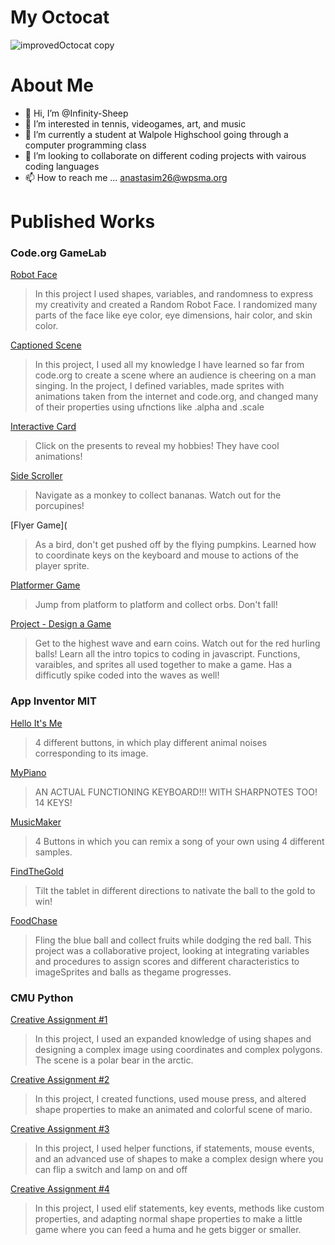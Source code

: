 # My Octocat
![improvedOctocat copy](https://github.com/Infinity-Sheep/Infinity-Sheep/assets/146842663/9f8433f5-79bf-4198-bcbd-58af6027f4f9)

# About Me
- 👋 Hi, I’m @Infinity-Sheep
- 👀 I’m interested in tennis, videogames, art, and music
- 🌱 I’m currently a student at Walpole Highschool going through a computer programming class
- 💞️ I’m looking to collaborate on different coding projects with vairous coding languages
- 📫 How to reach me ... anastasim26@wpsma.org

# Published Works

### Code.org GameLab
[Robot Face](http://Infinity-Sheep.github.io/RobotFace)
> In this project I used shapes, variables, and randomness to express my creativity and created a Random Robot Face. I randomized many parts of the face like eye color, eye dimensions, hair color, and skin color.

[Captioned Scene](https://studio.code.org/projects/gamelab/aLrjtP_6rkhfD1QFr26VRsOTwlLuCKoARggyfEHM9l4)
> In this project, I used all my knowledge I have learned so far from code.org to create a scene where an audience is cheering on a man singing. In the project, I defined variables, made sprites with animations taken from the internet and code.org, and changed many of their properties using ufnctions like .alpha and .scale

[Interactive Card](https://studio.code.org/projects/gamelab/VPuRR99-jnBIIPmjzmDpUk02BIBVAVpT9xJfd-uH2RM)
> Click on the presents to reveal my hobbies! They have cool animations!

[Side Scroller](https://studio.code.org/projects/gamelab/f_AWeNhknzijbaUtIrdBL4jKBBWvbOCe2fSSSmLBf40)
> Navigate as a monkey to collect bananas. Watch out for the porcupines!

[Flyer Game](
> As a bird, don't get pushed off by the flying pumpkins. Learned how to coordinate keys on the keyboard and mouse to actions of the player sprite.

[Platformer Game](https://studio.code.org/projects/gamelab/Z9ZKrybDi3ENCCGthdMwTY7hShr5SmCXJbWnAYRkkqE)
> Jump from platform to platform and collect orbs. Don't fall!

[Project - Design a Game](https://studio.code.org/projects/gamelab/V7h3zCPgjmu35U9vjNLjl4QvoExFTI6rhboHWjfZhm4)
> Get to the highest wave and earn coins. Watch out for the red hurling balls! Learn all the intro topics to coding in javascript. Functions, varaibles, and sprites all used together to make a game. Has a difficutly spike coded into the waves as well!

### App Inventor MIT
[Hello It's Me](https://gallery.appinventor.mit.edu/?galleryid=572be288-a231-4f39-bccb-a9356222ad2c)
> 4 different buttons, in which play different animal noises corresponding to its image.

[MyPiano](https://gallery.appinventor.mit.edu/?galleryid=e45e50a4-2318-4fda-9dc1-3bafe7cf4a4c)
> AN ACTUAL FUNCTIONING KEYBOARD!!! WITH SHARPNOTES TOO! 14 KEYS!

[MusicMaker](https://gallery.appinventor.mit.edu/?galleryid=26170054-1c5e-41f8-bd32-ba68defe92f1)
> 4 Buttons in which you can remix a song of your own using 4 different samples.

[FindTheGold](https://gallery.appinventor.mit.edu/?galleryid=1ec05cef-f3d1-4b25-b7d8-7dc8ee8cb318)
> Tilt the tablet in different directions to nativate the ball to the gold to win!

[FoodChase](https://gallery.appinventor.mit.edu/?galleryid=80d8e3ae-58f4-4f63-bb25-77b19577f941)
> Fling the blue ball and collect fruits while dodging the red ball. This project was a collaborative project, looking at integrating variables and procedures to assign scores and different characteristics to imageSprites and balls as thegame progresses.

### CMU Python
[Creative Assignment #1](https://academy.cs.cmu.edu/sharing/aquaKitten5719)
> In this project, I used an expanded knowledge of using shapes and designing a complex image using coordinates and complex polygons. The scene is a polar bear in the arctic.

[Creative Assignment #2](https://academy.cs.cmu.edu/sharing/midnightBlueScorpion7341)
> In this project, I created functions, used mouse press, and altered shape properties to make an animated and colorful scene of mario.

[Creative Assignment #3](https://academy.cs.cmu.edu/sharing/tanChimpanzee3137)
> In this project, I used helper functions, if statements, mouse events, and an advanced use of shapes to make a complex design where you can flip a switch and lamp on and off

[Creative Assignment #4](https://academy.cs.cmu.edu/sharing/brownCamel4141)
> In this project, I used elif statements, key events, methods like custom properties, and adapting normal shape properties to make a little game where you can feed a huma and he gets bigger or smaller.

